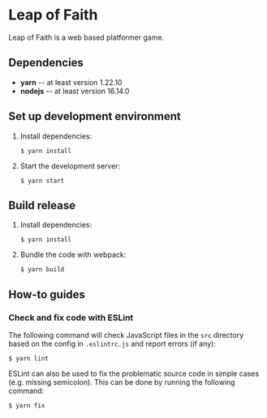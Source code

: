 # Leap of Faith

Leap of Faith is a web based platformer game.

## Dependencies

*   **yarn** -- at least version 1.22.10
*   **nodejs** -- at least version 16.14.0

## Set up development environment

1.  Install dependencies:

    ```
    $ yarn install
    ```

2.  Start the development server:

    ```
    $ yarn start
    ```

## Build release

1.  Install dependencies:


    ```
    $ yarn install
    ```

2.  Bundle the code with webpack:

    ```
    $ yarn build
    ```

## How-to guides

### Check and fix code with ESLint

The following command will check JavaScript files in the `src` directory based
on the config in `.eslintrc.js` and report errors (if any):

```
$ yarn lint
```

ESLint can also be used to fix the problematic source code in simple cases (e.g.
missing semicolon). This can be done by running the following command:

```
$ yarn fix
```
